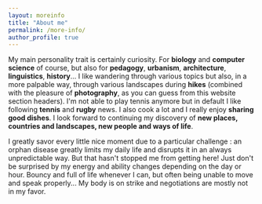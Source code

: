 ```yaml
---
layout: moreinfo
title: "About me"
permalink: /more-info/
author_profile: true
---
```


My main personality trait is certainly <important>curiosity</important>. For **biology** and **computer science** of course, but also for **pedagogy**, **urbanism**, **architecture**, **linguistics**, **history**... I like wandering through various topics but also, in a more palpable way, through various landscapes during **hikes** (combined with the pleasure of **photography**, as you can guess from this website section headers). I'm not able to play tennis anymore but in default I like following **tennis** and **rugby** news. I also cook a lot and I really enjoy **sharing good dishes**. I look forward to continuing my discovery of **new places, countries and landscapes, new people and ways of life**.

I greatly savor every little nice moment due to a particular challenge : an orphan disease greatly limits my daily life and disrupts it in an always unpredictable way. But that hasn't stopped me from getting here! Just don't be surprised by my energy and ability changes depending on the day or hour. Bouncy and full of life whenever I can, but often being unable to move and speak properly... My body is on strike and negotiations are mostly not in my favor.
